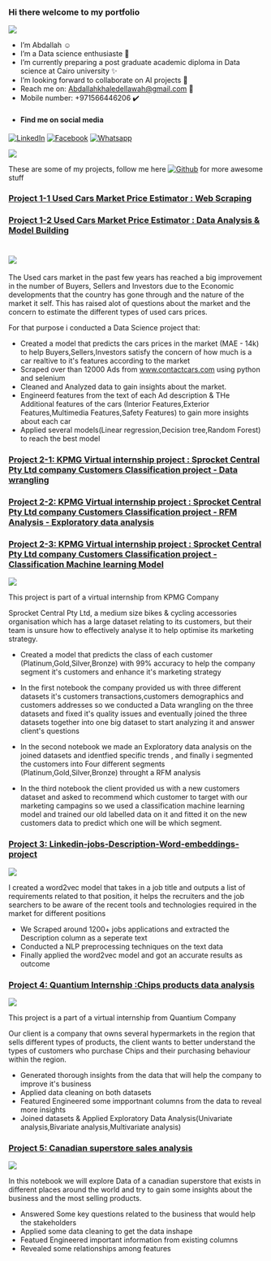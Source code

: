 ### Hi there welcome to my portfolio

<img src="https://github.com/Aellawah/Aellawah/blob/main/logo/Abdallah%20El-lawah-logos2.jpeg">

- I’m Abdallah :relaxed:  
- I’m a Data science enthusiaste 👀 
- I’m currently preparing a post graduate academic diploma in Data science at Cairo university ✨
- I’m looking forward to collaborate on AI projects 💞️
- Reach me on:
Abdallahkhaledellawah@gmail.com :e-mail:
- Mobile number:
 +971566446206 :heavy_check_mark:
- #### Find me on social media
[![LinkedIn](https://img.shields.io/badge/-LinkedIn-blue?style=flat&logo=Linkedin&logoColor=white "LinkedIn")](https://www.linkedin.com/in/abdallah-ellawah-20b14b92/ "LinkedIn")
[![Facebook](https://img.shields.io/badge/-Facebook-informational?style=flat&labelColor=informational&logo=facebook&logoColor=white "Facebook")](https://www.facebook.com/abdallah.ellawah)
[![Whatsapp](https://img.shields.io/badge/-Whatsapp-brightgreen?style=flat&labelColor=brightgreen&logo=whatsapp&logoColor=whiteg "Whatsapp")](https://wa.me/+971566446206?text=Hello)




![](https://komarev.com/ghpvc/?username=Aellawah&color=green)

These are some of my projects, follow me here [![Github](https://img.shields.io/badge/-Github-black?style=flat&labelColor=black&logo=github&logoColor=white "Github")](https://github.com/Aellawah "Github") for more awesome stuff


### [Project 1-1 Used Cars Market Price Estimator : Web Scraping](https://github.com/Aellawah/Used-Cars-Market-Price-Estimator/blob/main/Notebooks/Used%20Cars%20Market%20Price%20Estimator%20Web%20Scraping.ipynb)
### [Project 1-2 Used Cars Market Price Estimator : Data Analysis & Model Building](https://github.com/Aellawah/Used-Cars-Market-Price-Estimator/blob/main/Notebooks/Used_cars_Market_Price_Estimator_Analyse_Predict.ipynb)
# ![](/Images/100198028_2_2_2.jpg)

The Used cars market in the past few years has reached a big improvement in the number of Buyers, Sellers and Investors due to the Economic developments that the country has gone through and the nature of the market it self.
This has raised alot of questions about the market and the concern to estimate the different types of used cars prices.

For that purpose i conducted a Data Science project that:

- Created a model that predicts the cars prices in the market (MAE - 14k) to help Buyers,Sellers,Investors satisfy the concern of how much is a car
realtive to it's features according to the market
- Scraped over than 12000 Ads from www.contactcars.com using python and selenium 
- Cleaned and Analyzed data to gain insights about the market.
- Engineerd features from the text of each Ad description & THe Additional features of the cars (Interior Features,Exterior Features,Multimedia Features,Safety Features) to gain more insights about each car
- Applied several models(Linear regression,Decision tree,Random Forest) to reach the best model

### [Project 2-1: KPMG Virtual internship project : Sprocket Central Pty Ltd company Customers Classification project - Data wrangling](https://github.com/Aellawah/Aellawah-Sprocket-Central-Pty-Ltd-company---Customers-Recommendation-project-KPMG-virtual-internship/blob/main/notebooks/KPMG%20internship%20Sprocket%20Central%20Pty%20Ltd%20Company%20Customers%20Recommendation%20Project%20Phase%20%231%20Data%20wrangling.ipynb)
### [Project 2-2: KPMG Virtual internship project : Sprocket Central Pty Ltd company Customers Classification project - RFM Analysis - Exploratory data analysis](https://github.com/Aellawah/Aellawah-Sprocket-Central-Pty-Ltd-company---Customers-Recommendation-project-KPMG-virtual-internship/blob/main/notebooks/KPMG%20internship%20Sprocket%20Central%20Pty%20Ltd%20Company%20Customers%20Recommendation%20Project%20Phase%232%20Exploratory%26%20RFM%20Data%20analysis.ipynb)
### [Project 2-3: KPMG Virtual internship project : Sprocket Central Pty Ltd company Customers Classification project - Classification Machine learning Model](https://github.com/Aellawah/Aellawah-Sprocket-Central-Pty-Ltd-company---Customers-Recommendation-project-KPMG-virtual-internship/blob/main/notebooks/KPMG%20internship%20Sprocket%20Central%20Pty%20Ltd%20Company%20Customers%20Recommendation%20Project%20Phase%20%233%20Data%20modeling.ipynb)
![](/Images/sprocket_central.png)

This project is part of a virtual internship from KPMG Company

Sprocket Central Pty Ltd, a medium size bikes & cycling accessories organisation which has a large dataset relating to its customers, but their team is unsure how to effectively analyse it to help optimise its marketing strategy.

- Created a model that predicts the class of each customer (Platinum,Gold,Silver,Bronze) with 99% accuracy to help the company segment it's customers and enhance it's marketing strategy

- In the first notebook the company provided us with three different datasets it's customers transactions,customers demographics and customers addresses so we conducted a Data wrangling on the three datasets and fixed it's quality issues and eventually joined the three datasets together into one big dataset to start analyzing it and answer client's questions

- In the second notebook we made an Exploratory data analysis on the joined datasets and identfied specific trends , and finally i segmented the customers into Four different segments (Platinum,Gold,Silver,Bronze) throught a RFM analysis

- In the third notebook the client provided us with a new customers dataset and asked to recommend which customer to target with our marketing campagins so we used a classification machine learning model and trained our old labelled data on it and fitted it on the new customers data to predict which one will be which segment.

### [Project 3: Linkedin-jobs-Description-Word-embeddings-project](https://github.com/Aellawah/Linkedin-jobs-Description-Word-embeddings-project/blob/main/Notebook/Linkedin-word2vec-Abdallah.ipynb)
![](/Images/recruit-on-linkedin.png)

I created a word2vec model that takes in a job title and outputs a list of requirements related to that position, it helps the recruiters and the job searchers to be aware of the recent tools and technologies required in the market for different positions
* We Scraped around 1200+ jobs applications and extracted the Description column as a seperate text
* Conducted a NLP preprocessing techniques on the text data
* Finally applied the word2vec model and got an accurate results as outcome


### [Project 4: Quantium Internship :Chips products data analysis](https://github.com/Aellawah/Quantium-Internship-Chips-products-data-analysis/blob/main/notebooks/Quantium%20Internship%20Module%201%20Chips%20products%20data%20analysis.ipynb)
<img src="https://github.com/Aellawah/Quantium-Internship-Chips-products-data-analysis/blob/main/Data%20files/Chips.jpeg">

This project is a part of a virtual internship from Quantium Company

Our client is a company that owns several hypermarkets in the region that sells different types of products, the client wants to better understand the types of customers who purchase Chips and their purchasing behaviour within the region.

- Generated thorough insights from the data that will help the company to improve it's business
- Applied data cleaning on both datasets
- Featured Engineered some impportnant columns from the data to reveal more insights
- Joined datasets & Applied Exploratory Data Analysis(Univariate analysis,Bivariate analysis,Multivariate analysis)

### [Project 5: Canadian superstore sales analysis](https://github.com/Aellawah/Canadian-superstore-sales-analysis/blob/main/Canadian%20Superstore%20sales.ipynb)
![](Images/shopping-cart-supermarket-empty-shelves-40320116.jpg)

In this notebook we will explore Data of a canadian superstore that exists in different places around the world and try to gain some insights about the business and the most selling products.

- Answered Some key questions related to the business that would help the stakeholders
- Applied some data cleaning to get the data inshape
- Featued Engineered important information from existing columns
- Revealed some relationships among features
